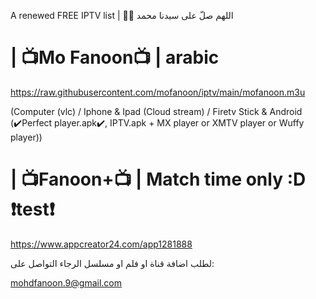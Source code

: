 A renewed FREE IPTV list 
 | 🤲🤲 اللهم صلّ على سيدنا محمد



# | 📺Mo Fanoon📺 | arabic
https://raw.githubusercontent.com/mofanoon/iptv/main/mofanoon.m3u

(Computer (vlc) / Iphone & Ipad (Cloud stream) / Firetv Stick & Android (✔️Perfect player.apk✔️, IPTV.apk + MX player or XMTV player or Wuffy player)) 



# | 📺Fanoon+📺 | Match time only :D  ❗test❗
 https://www.appcreator24.com/app1281888


لطلب اضافة قناة او فلم او مسلسل الرجاء التواصل على:  

mohdfanoon.9@gmail.com
